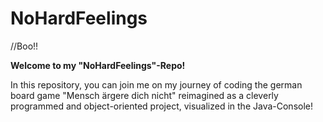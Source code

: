 # NoHardFeelings

//Boo!!

**Welcome to my "NoHardFeelings"-Repo!** 

In this repository, you can join me on my journey of coding the german board game "Mensch ärgere dich nicht" reimagined as a cleverly programmed and object-oriented project, visualized in the Java-Console!